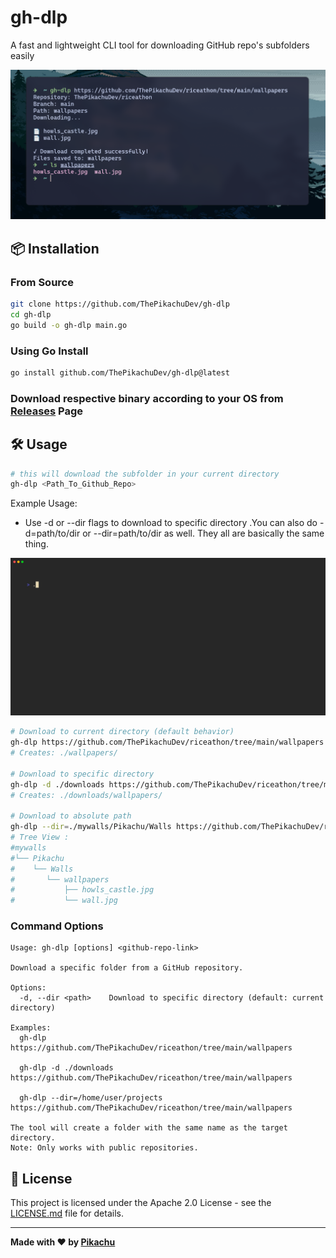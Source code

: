 # gh-dlp

A fast and lightweight CLI tool for downloading GitHub repo's subfolders easily

![demo.png](./assets/demo.png)


## 📦 Installation

### From Source


```bash
git clone https://github.com/ThePikachuDev/gh-dlp
cd gh-dlp
go build -o gh-dlp main.go
```

### Using Go Install

```bash
go install github.com/ThePikachuDev/gh-dlp@latest
```

### Download respective binary according to your OS from [Releases](https://github.com/ThePikachuDev/gh-dlp/releases) Page

## 🛠️ Usage

```bash
# this will download the subfolder in your current directory
gh-dlp <Path_To_Github_Repo>
```

Example Usage: 

- Use -d or --dir flags to download to specific directory .You can also do -d=path/to/dir or --dir=path/to/dir as well. They all are basically the same thing.

![demo2.gif](./assets/demo2.gif)

```bash
# Download to current directory (default behavior)
gh-dlp https://github.com/ThePikachuDev/riceathon/tree/main/wallpapers
# Creates: ./wallpapers/

# Download to specific directory
gh-dlp -d ./downloads https://github.com/ThePikachuDev/riceathon/tree/main/wallpapers
# Creates: ./downloads/wallpapers/

# Download to absolute path
gh-dlp --dir=./mywalls/Pikachu/Walls https://github.com/ThePikachuDev/riceathon/tree/main/wallpapers
# Tree View : 
#mywalls
#└── Pikachu
#    └── Walls
#       └── wallpapers
#           ├── howls_castle.jpg
#           └── wall.jpg
```

### Command Options

```
Usage: gh-dlp [options] <github-repo-link>

Download a specific folder from a GitHub repository.

Options:
  -d, --dir <path>    Download to specific directory (default: current directory)

Examples:
  gh-dlp https://github.com/ThePikachuDev/riceathon/tree/main/wallpapers
  
  gh-dlp -d ./downloads https://github.com/ThePikachuDev/riceathon/tree/main/wallpapers
  
  gh-dlp --dir=/home/user/projects https://github.com/ThePikachuDev/riceathon/tree/main/wallpapers

The tool will create a folder with the same name as the target directory.
Note: Only works with public repositories.
```

## 📄 License

This project is licensed under the Apache 2.0 License - see the [LICENSE.md](LICENSE.md) file for details.

---

**Made with ❤️ by [Pikachu](https://github.com/ThePikachuDev)** 
